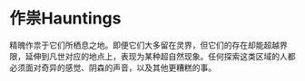 # 作祟Hauntings

精魄作祟于它们所栖息之地。即便它们大多留在灵界，但它们的存在却能超越界限，延伸到凡世对应的地点上，表现为某种超自然现象。任何探索这类区域的人都必须面对奇异的感觉、阴森的声音，以及其他更糟糕的事。
